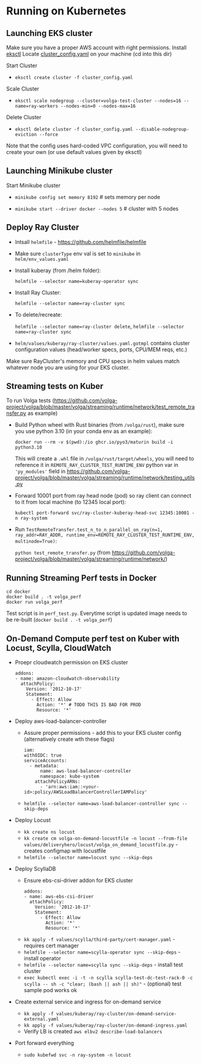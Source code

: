 # Running on Kubernetes

## Launching EKS cluster

Make sure you have a proper AWS account with right permissions. 
Install [eksctl](https://eksctl.io/)
Locate [cluster_config.yaml](https://github.com/volga-project/volga-ops/blob/master/eks/cluster_config.yaml) on your machine (cd into this dir)

Start Cluster
  - ```eksctl create cluster -f cluster_config.yaml```

Scale Cluster
  - ```eksctl scale nodegroup --cluster=volga-test-cluster --nodes=16 --name=ray-workers --nodes-min=0 --nodes-max=16```

Delete Cluster
  - ```eksctl delete cluster -f cluster_config.yaml --disable-nodegroup-eviction --force```

Note that the config uses hard-coded VPC configuration, you will need to create your own (or use default values given by eksctl)

## Launching Minikube cluster

Start Minikube cluster

- ```minikube config set memory 8192``` # sets memory per node
  
- ```minikube start --driver docker --nodes 5``` # cluster with 5 nodes

## Deploy Ray Cluster

- Intsall ```helmfile``` - https://github.com/helmfile/helmfile

- Make sure ```clusterType``` env val is set to ```minikube``` in ```helm/env_values.yaml```
- Install kuberay (from /helm folder):

  ```helmfile --selector name=kuberay-operator sync```
- Install Ray Cluster:

  ```helmfile --selector name=ray-cluster sync```
- To delete/recreate:

  ```helmfile --selector name=ray-cluster delete```,
  ```helmfile --selector name=ray-cluster sync```
- ```helm/values/kuberay/ray-cluster/values.yaml.gotmpl``` contains cluster configuration values (head/worker specs, ports, CPU/MEM reqs, etc.)

Make sure RayCluster's memory and CPU specs in helm values match whatever node you are using for your EKS cluster.

## Streaming tests on Kuber
To run Volga tests (https://github.com/volga-project/volga/blob/master/volga/streaming/runtime/network/test_remote_transfer.py as example)
- Build Python wheel with Rust binaries (from ```/volga/rust```), make sure you use python 3.10 (in your conda env as an example):


  ```docker run --rm -v $(pwd):/io ghcr.io/pyo3/maturin build -i python3.10```

  This will create a ```.whl``` file in ```/volga/rust/target/wheels```, you will need to reference it in ```REMOTE_RAY_CLUSTER_TEST_RUNTIME_ENV``` python var in ```'py_modules'``` field in https://github.com/volga-project/volga/blob/master/volga/streaming/runtime/network/testing_utils.py
  
- Forward 10001 port from ray head node (pod) so ray client can connect to it from local machine (to 12345 local port):

  ```kubectl port-forward svc/ray-cluster-kuberay-head-svc 12345:10001 -n ray-system```

- Run ```TestRemoteTransfer.test_n_to_n_parallel_on_ray(n=1, ray_addr=RAY_ADDR, runtime_env=REMOTE_RAY_CLUSTER_TEST_RUNTIME_ENV, multinode=True)```:

  ```python test_remote_transfer.py``` (from https://github.com/volga-project/volga/blob/master/volga/streaming/runtime/network/)


## Running Streaming Perf tests in Docker

```
cd docker
docker build . -t volga_perf
docker run volga_perf
```

Test script is in ```perf_test.py```. Everytime script is updated image needs to be re-built (```docker build . -t volga_perf```)

## On-Demand Compute perf test on Kuber with Locust, Scylla, CloudWatch

- Proepr cloudwatch permission on EKS cluster
  ```
  addons:
  - name: amazon-cloudwatch-observability
    attachPolicy:
      Version: '2012-10-17'
      Statement:
        - Effect: Allow
          Action: '*' # TODO THIS IS BAD FOR PROD
          Resource: '*'
  ```

- Deploy aws-load-balancer-controller
  - Assure proper permissions - add this to your EKS cluster config (alternatively create wth these flags)
    ```
    iam:
    withOIDC: true
    serviceAccounts:
      - metadata:
          name: aws-load-balancer-controller
          namespace: kube-system
        attachPolicyARNs:
          - 'arn:aws:iam::<your-id>:policy/AWSLoadBalancerControllerIAMPolicy'  
    ```
  - ```helmfile --selector name=aws-load-balancer-controller sync --skip-deps```
- Deploy Locust
  - ```kk create ns locust```  
  - ```kk create cm volga-on-demand-locustfile -n locust --from-file values/deliveryhero/locust/volga_on_demand_locustfile.py``` - creates configmap with locustfile
  - ```helmfile --selector name=locust sync --skip-deps```
- Deploy ScyllaDB
  - Ensure ebs-csi-driver addon for EKS cluster 
    ```
    addons:
    - name: aws-ebs-csi-driver
      attachPolicy:
        Version: '2012-10-17'
        Statement:
          - Effect: Allow
            Action: '*'
            Resource: '*'
    ```
  - ```kk apply -f values/scylla/third-party/cert-manager.yaml``` - requires cert manager
  - ```helmfile --selector name=scylla-operator sync --skip-deps``` - install operator
  - ```helmfile --selector name=scylla sync --skip-deps``` - install test cluster
  - ```exec kubectl exec -i -t -n scylla scylla-test-dc-test-rack-0 -c scylla -- sh -c "clear; (bash || ash || sh)"``` - (optional) test sample pod works ok
- Create external service and ingress for on-demand service
  - ```kk apply -f values/kuberay/ray-cluster/on-demand-service-external.yaml```
  - ```kk apply -f values/kuberay/ray-cluster/on-demand-ingress.yaml```
  - Verify LB is created ```aws elbv2 describe-load-balancers```
- Port forward everything
  - ```sudo kubefwd svc -n ray-system -n locust```
